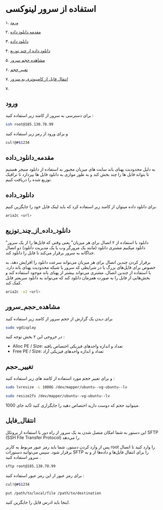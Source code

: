 # استفاده از سرور لینوکسی  

۱. [ورود](#ورود)

۲. [مقدمه دانلود داده](#مقدمه_دانلود_داده)

۳. [دانلود داده](#دانلود_داده)

۴. [دانلود داده از چند توزیع](#دانلود_داده_از_چند_توزیع)

۵. [مشاهده حجم سرور](#مشاهده_حجم_سرور)

۶. [تغییر حجم](#تغییر_حجم)

۷. [انتقال فایل از کامپیوتری به سرور](#انتقال_فایل)

۷. [](#)



## ورود

برای دسترسی به سرور از کامند زیر استفاده کنید :‌ 
```bash
ssh root@185.130.78.99
```
و برای ورود از رمز زیر استفاده کنید

```bash
cul!@#$1234
```





## مقدمه_دانلود_داده

به دلیل محدودیت پهنای باند سایت های میزبان مجبور به استفاده از دانلود منیجر هستیم تا بتواند فایل ها را چند بخش کند و به طور موازی به دانلود فایل ها بپردازد تا ترافیک توزیع شده را دریافت کنیم.





## دانلود_داده


برای دانلود داده میتوان از کامند زیر استفاده کرد که باید لینک فایل خود را جایگزین کنیم.

```bash
aria2c <url>
```

## دانلود_داده_از_چند_توزیع


"دانلود با استفاده از ۲ اتصال برای هر میزبان" یعنی وقتی که فایل‌ها را از یک سرور دانلود میکنیم مشتری دانلود (مانند یک مرورگر وب یا یک مدیریت دانلود) دو اتصال جداگانه به سرور برقرار می‌کند تا فایل را دانلود کند.

برقرار کردن چندین اتصال برای هر میزبان می‌تواند سرعت دانلود را افزایش دهد، به خصوص برای فایل‌های بزرگ یا در شرایطی که سرور یا شبکه محدودیت پهنای باند دارد. با استفاده از چندین اتصال، مشتری می‌تواند بیشتر از پهنای باند موجود استفاده کند و بخش‌هایی از فایل را به صورت همزمان دانلود کند که می‌تواند به دانلود سریعتر فایل کمک کند.

```bash
aria2c -x2 <url>
```
## مشاهده_حجم_سرور


برای دیدن یک گزارش از حجم سرور از کامند زیر استفاده کنید 


```bash
sudo vgdisplay
```
در خروجی این ۲ بخش توجه کنید :‌



- Alloc PE / Size: تعداد و اندازه واحد‌های فیزیکی اختصاص یافته
- Free PE / Size: تعداد و اندازه واحد‌های فیزیکی آزاد

## تغییر_حجم
و برای تغییر حجم مورد استفاده از کامند های زیر استفاده کنید : 

```bash
sudo lvresize -L 1000G /dev/mapper/ubuntu--vg-ubuntu--lv

sudo resize2fs /dev/mapper/ubuntu--vg-ubuntu--lv

```


به جای 1000G  میتوانید حجم که دوست دارید اختصاص دهید را جایگزاری کنید.


## انتقال_فایل


این دستور به شما امکان متصل شدن به یک سرور از راه دور با استفاده از پروتکل SFTP (SSH File Transfer Protocol) را می‌دهد. 

پس از وارد کردن دستور، شما  باید رمز عبور مربوط به کاربر root را وارد کنید تا اتصال برقرار شود. سپس می‌توانید دستورات SFTP را برای انتقال فایل‌ها و داده‌ها از و به سرور استفاده کنید .


```bash
sftp root@185.130.78.99
```
برای رمز عبور از این رمز عبور استفاده کنید : 

```bash
cul!@#$1234
```
```bash
put /path/to/local/file /path/to/destination
```

اینجا باید ادرس فایل را جایگزین کنید.

